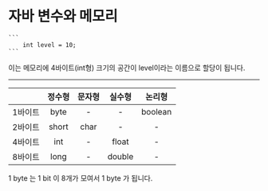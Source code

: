 # 자바 변수와 메모리

    ```
        int level = 10;
    ```

이는 메모리에 4바이트(int형) 크기의 공간이 level이라는 이름으로 할당이 됩니다.

---

|     |정수형|문자형|실수형|논리형|
|:-----:|:-----:|:------:|:-----:|:-------:|
|1바이트|byte|-|-|boolean|
|2바이트|short|char|-|-|
|4바이트|int|-|float|-|
|8바이트|long|-|double|-|

1 byte 는 1 bit 이 8개가 모여서 1 byte 가 됩니다. 
